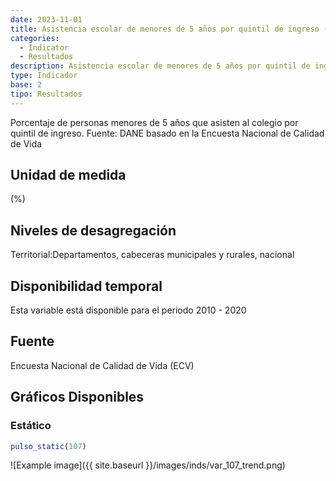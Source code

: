 ```yaml
---
date: 2023-11-01
title: Asistencia escolar de menores de 5 años por quintil de ingreso (%) - quintil 4( dpto )
categories:
  - Indicator
  - Resultados
description: Asistencia escolar de menores de 5 años por quintil de ingreso (%) - quintil 4
type: Indicador
base: 2
tipo: Resultados
--- 
```


Porcentaje de personas menores de 5 años que asisten al colegio por quintil de ingreso.
Fuente: DANE basado en la Encuesta Nacional de Calidad de Vida

## Unidad de medida
(%)

## Niveles de desagregación
Territorial:Departamentos, cabeceras municipales y rurales, nacional

## Disponibilidad temporal
Esta variable está disponible para el periodo 2010 - 2020

## Fuente
Encuesta Nacional de Calidad de Vida (ECV)

## Gráficos Disponibles

### Estático

``` R
pulso_static(107)
```

![Example image]({{ site.baseurl }}/images/inds/var_107_trend.png)